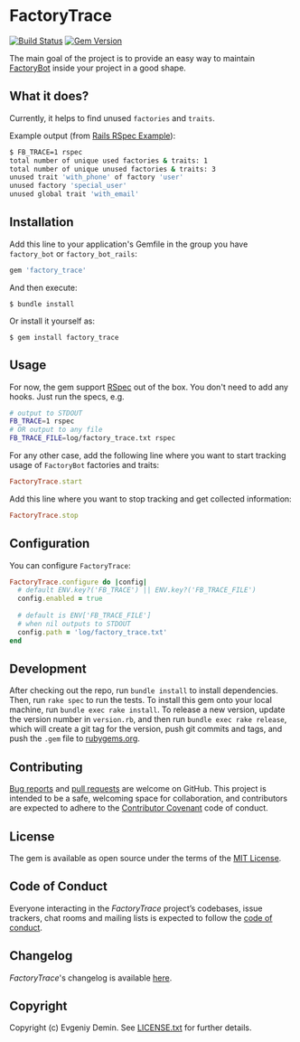# FactoryTrace

[![Build Status](https://travis-ci.org/djezzzl/factory_trace.svg?branch=master)](https://travis-ci.org/djezzzl/factory_trace)
[![Gem Version](https://badge.fury.io/rb/factory_trace.svg)](https://badge.fury.io/rb/factory_trace)

The main goal of the project is to provide an easy way to maintain [FactoryBot](https://github.com/thoughtbot/factory_bot) 
inside your project in a good shape.

## What it does?

Currently, it helps to find unused `factories` and `traits`.

Example output (from [Rails RSpec Example](rails-rspec-example)):

```bash
$ FB_TRACE=1 rspec
total number of unique used factories & traits: 1
total number of unique unused factories & traits: 3
unused trait 'with_phone' of factory 'user'
unused factory 'special_user'
unused global trait 'with_email'
```

## Installation

Add this line to your application's Gemfile in the group you have `factory_bot` or `factory_bot_rails`:

```ruby
gem 'factory_trace'
```

And then execute:
```
$ bundle install
```

Or install it yourself as:

```
$ gem install factory_trace
```

## Usage

For now, the gem support [RSpec](https://github.com/rspec/rspec) out of the box. 
You don't need to add any hooks. Just run the specs, e.g. 

```bash
# output to STDOUT
FB_TRACE=1 rspec
# OR output to any file
FB_TRACE_FILE=log/factory_trace.txt rspec
```

For any other case, add the following line where you want to start 
tracking usage of `FactoryBot` factories and traits:

```ruby
FactoryTrace.start
```

Add this line where you want to stop tracking and get collected information:

```ruby
FactoryTrace.stop
```

## Configuration

You can configure `FactoryTrace`:

```ruby
FactoryTrace.configure do |config|
  # default ENV.key?('FB_TRACE') || ENV.key?('FB_TRACE_FILE')
  config.enabled = true 
  
  # default is ENV['FB_TRACE_FILE']
  # when nil outputs to STDOUT 
  config.path = 'log/factory_trace.txt' 
end
```

## Development

After checking out the repo, run `bundle install` to install dependencies. 
Then, run `rake spec` to run the tests.
To install this gem onto your local machine, run `bundle exec rake install`. 
To release a new version, update the version number in `version.rb`, 
and then run `bundle exec rake release`, which will create a git tag for the version, 
push git commits and tags, and push the `.gem` file to [rubygems.org](https://rubygems.org).

## Contributing

[Bug reports](https://github.com/djezzzl/factory_trace/issues) and [pull requests](https://github.com/djezzzl/factory_trace/pulls) are welcome on GitHub. 
This project is intended to be a safe, welcoming space for collaboration, and contributors are expected 
to adhere to the [Contributor Covenant](http://contributor-covenant.org) code of conduct.

## License

The gem is available as open source under the terms of the [MIT License](https://opensource.org/licenses/MIT).

## Code of Conduct

Everyone interacting in the *FactoryTrace* project’s codebases, issue trackers, chat rooms and mailing lists is expected to follow the [code of conduct](CODE_OF_CONDUCT.md).

## Changelog

*FactoryTrace*'s changelog is available [here](CHANGELOG.md).

## Copyright

Copyright (c) Evgeniy Demin. See [LICENSE.txt](LICENSE.txt) for further details.
